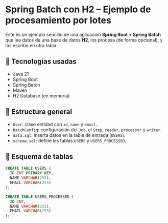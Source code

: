 # Spring Batch con H2 – Ejemplo de procesamiento por lotes

Este es un ejemplo sencillo de una aplicación **Spring Boot + Spring Batch** que lee datos de una base de datos **H2**, los procesa (de forma opcional), y los escribe en otra tabla.

## 🚀 Tecnologías usadas

- Java 21
- Spring Boot
- Spring Batch
- Maven
- H2 Database (en memoria)

## 📂 Estructura general

- `User`: clase entidad con `id`, `name` y `email`.
- `BatchConfig`: configuración del `Job`, el `Step`, `reader`, `processor` y `writer`.
- `data.sql`: inserta datos en la tabla de entrada (`USERS`).
- `schema.sql`: define las tablas `USERS` y `USERS_PROCESSED`.

## 📄 Esquema de tablas

```sql
CREATE TABLE USERS (
  ID INT PRIMARY KEY,
  NAME VARCHAR(255),
  EMAIL VARCHAR(255)
);

CREATE TABLE USERS_PROCESSED (
  ID INT,
  NAME VARCHAR(255),
  EMAIL VARCHAR(255)
);
